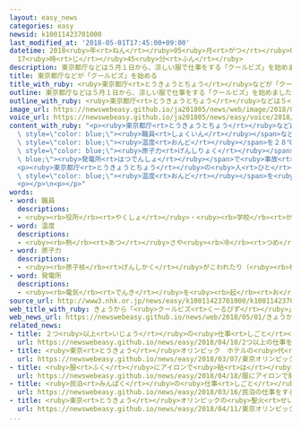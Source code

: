 ```yaml
---
layout: easy_news
categories: easy
newsid: k10011423701000
last_modified_at: '2018-05-01T17:45:00+09:00'
datetime: 2018<ruby>年<rt>ねん</rt></ruby>05<ruby>月<rt>がつ</rt></ruby>01<ruby>日<rt>にち</rt></ruby>
  17<ruby>時<rt>じ</rt></ruby>45<ruby>分<rt>ふん</rt></ruby>
description: 東京都庁などは５月１日から、涼しい服で仕事をする「クールビズ」を始めました。
title: 東京都庁などが「クールビズ」を始める
title_with_ruby: <ruby>東京都庁<rt>とうきょうとちょう</rt></ruby>などが「クールビズ」を<ruby>始<rt>はじ</rt></ruby>める
outline: 東京都庁などは５月１日から、涼しい服で仕事をする「クールビズ」を始めました。
outline_with_ruby: <ruby>東京都庁<rt>とうきょうとちょう</rt></ruby>などは５<ruby>月<rt>がつ</rt></ruby><ruby>１日<rt>ついたち</rt></ruby>から、<ruby>涼<rt>すず</rt></ruby>しい<ruby>服<rt>ふく</rt></ruby>で<ruby>仕事<rt>しごと</rt></ruby>をする「クールビズ」を<ruby>始<rt>はじ</rt></ruby>めました。
image_url: https://newswebeasy.github.io/ja201805/news/web/image/2018/05/01/K10011423701_1805010016_1805010601_01_02.jpg
voice_url: https://newswebeasy.github.io/ja201805/news/easy/voice/2018/05/01/k10011423701000.mp4
content_with_ruby: "<p><ruby>東京都庁<rt>とうきょうとちょう</rt></ruby>などは５<ruby>月<rt>がつ</rt></ruby><ruby>１日<rt>ついたち</rt></ruby>から、<ruby>涼<rt>すず</rt></ruby>しい<ruby>服<rt>ふく</rt></ruby>で<ruby>仕事<rt>しごと</rt></ruby>をする「クールビズ」を<ruby>始<rt>はじ</rt></ruby>めました。<span\
  \ style=\"color: blue;\"><ruby>職員<rt>しょくいん</rt></ruby></span>などはネクタイをしないでワイシャツなど<ruby>涼<rt>すず</rt></ruby>しい<ruby>服<rt>ふく</rt></ruby>で<ruby>仕事<rt>しごと</rt></ruby>をして、<ruby>冷房<rt>れいぼう</rt></ruby>をつけているときの<ruby>部屋<rt>へや</rt></ruby>の<span\
  \ style=\"color: blue;\"><ruby>温度<rt>おんど</rt></ruby></span>を２８℃ぐらいにします。</p>\n<p><ruby>東京都庁<rt>とうきょうとちょう</rt></ruby>では、<ruby>前<rt>まえ</rt></ruby>は６<ruby>月<rt>がつ</rt></ruby>からクールビズを<ruby>始<rt>はじ</rt></ruby>めていました。しかし、<ruby>福島県<rt>ふくしまけん</rt></ruby>にある<span\
  \ style=\"color: blue;\"><ruby>原子力<rt>げんしりょく</rt></ruby></span><span style=\"color:\
  \ blue;\"><ruby>発電所<rt>はつでんしょ</rt></ruby></span>で<ruby>事故<rt>じこ</rt></ruby>があった２０１１<ruby>年<rt>ねん</rt></ruby>からは、<ruby>電気<rt>でんき</rt></ruby>をあまり<ruby>使<rt>つか</rt></ruby>わないようにするために、５<ruby>月<rt>がつ</rt></ruby>からクールビズを<ruby>始<rt>はじ</rt></ruby>めています。<ruby>神奈川県<rt>かながわけん</rt></ruby>、<ruby>千葉県<rt>ちばけん</rt></ruby>、<ruby>埼玉県<rt>さいたまけん</rt></ruby>なども「５<ruby>月<rt>がつ</rt></ruby>からクールビズを<ruby>始<rt>はじ</rt></ruby>めましょう」と<ruby>会社<rt>がいしゃ</rt></ruby>などに<ruby>言<rt>い</rt></ruby>っています。</p>\n\
  <p><ruby>東京都庁<rt>とうきょうとちょう</rt></ruby>の<ruby>人<rt>ひと</rt></ruby>は「<ruby>体<rt>からだ</rt></ruby>の<ruby>具合<rt>ぐあい</rt></ruby>などを<ruby>考<rt>かんが</rt></ruby>えながら、<ruby>無理<rt>むり</rt></ruby>をしないで<ruby>部屋<rt>へや</rt></ruby>の<span\
  \ style=\"color: blue;\"><ruby>温度<rt>おんど</rt></ruby></span>を<ruby>決<rt>き</rt></ruby>めてください」と<ruby>話<rt>はな</rt></ruby>しています。<ruby>東京都庁<rt>とうきょうとちょう</rt></ruby>では１０<ruby>月<rt>がつ</rt></ruby>の<ruby>終<rt>お</rt></ruby>わりまでクールビズを<ruby>続<rt>つづ</rt></ruby>けます。</p>\n\
  <p></p>\n<p></p>"
words:
- word: 職員
  descriptions:
  - <ruby><rb>役所</rb><rt>やくしょ</rt></ruby>・<ruby><rb>学校</rb><rt>がっこう</rt></ruby>・<ruby><rb>団体</rb><rt>だんたい</rt></ruby>などに<ruby><rb>勤</rb><rt>つと</rt></ruby>めている<ruby><rb>人</rb><rt>ひと</rt></ruby>。
- word: 温度
  descriptions:
  - <ruby><rb>熱</rb><rt>あつ</rt></ruby>さや<ruby><rb>冷</rb><rt>つめ</rt></ruby>たさの<ruby><rb>度合</rb><rt>どあ</rt></ruby>いを<ruby><rb>数字</rb><rt>すうじ</rt></ruby>で<ruby><rb>表</rb><rt>あらわ</rt></ruby>したもの。
- word: 原子力
  descriptions:
  - <ruby><rb>原子核</rb><rt>げんしかく</rt></ruby>がこわれたり（<ruby><rb>核分裂</rb><rt>かくぶんれつ</rt></ruby>）、とけあったり（<ruby><rb>核融合</rb><rt>かくゆうごう</rt></ruby>）するときに<ruby><rb>出</rb><rt>で</rt></ruby>る、ものすごく<ruby><rb>大</rb><rt>おお</rt></ruby>きな<ruby><rb>力</rb><rt>ちから</rt></ruby>と<ruby><rb>高</rb><rt>たか</rt></ruby>い<ruby><rb>熱</rb><rt>ねつ</rt></ruby>。<ruby><rb>原子</rb><rt>げんし</rt></ruby>エネルギー。
- word: 発電所
  descriptions:
  - <ruby><rb>電気</rb><rt>でんき</rt></ruby>を<ruby><rb>起</rb><rt>お</rt></ruby>こす<ruby><rb>所</rb><rt>ところ</rt></ruby>。
source_url: http://www3.nhk.or.jp/news/easy/k10011423701000/k10011423701000.html
web_title_with_ruby: きょうから「<ruby>クールビズ<rt>くーるびず</rt></ruby>」 <ruby>都庁<rt>とちょう</rt></ruby>などで<ruby>早速<rt>さっそく</rt></ruby><ruby>開始<rt>かいし</rt></ruby>へ
web_news_url: https://newswebeasy.github.io/news/web/2018/05/01/きょうからクールビズ-都庁などで早速開始へ
related_news:
- title: ２つ<ruby>以上<rt>いじょう</rt></ruby>の<ruby>仕事<rt>しごと</rt></ruby>をしている<ruby>人<rt>ひと</rt></ruby>が<ruby>増<rt>ふ</rt></ruby>えている
  url: https://newswebeasy.github.io/news/easy/2018/04/10/2つ以上の仕事をしている人が増えている
- title: <ruby>東京<rt>とうきょう</rt></ruby>オリンピック　ホテルの<ruby>代<rt>か</rt></ruby>わりに<ruby>船<rt>ふね</rt></ruby>を<ruby>使<rt>つか</rt></ruby>う<ruby>計画<rt>けいかく</rt></ruby>
  url: https://newswebeasy.github.io/news/easy/2018/03/07/東京オリンピック-ホテルの代わりに船を使う計画
- title: <ruby>服<rt>ふく</rt></ruby>にアイロンで<ruby>貼<rt>は</rt></ruby>る<ruby>太陽電池<rt>たいようでんち</rt></ruby>ができる
  url: https://newswebeasy.github.io/news/easy/2018/04/18/服にアイロンで貼る太陽電池ができる
- title: <ruby>民泊<rt>みんぱく</rt></ruby>の<ruby>仕事<rt>しごと</rt></ruby>をするための<ruby>申<rt>もう</rt></ruby>し<ruby>込<rt>こ</rt></ruby>みが<ruby>始<rt>はじ</rt></ruby>まる
  url: https://newswebeasy.github.io/news/easy/2018/03/16/民泊の仕事をするための申し込みが始まる
- title: <ruby>東京<rt>とうきょう</rt></ruby>オリンピックの<ruby>聖火<rt>せいか</rt></ruby>リレー　<ruby>日本中<rt>にほんじゅう</rt></ruby>を１１４<ruby>日<rt>にち</rt></ruby><ruby>走<rt>はし</rt></ruby>る
  url: https://newswebeasy.github.io/news/easy/2018/04/11/東京オリンピックの聖火リレー-日本中を114日走る
...
```

